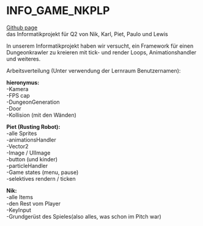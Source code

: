 # INFO_GAME_NKPLP
[Github page](https://github.com/nitre003on/INFO_GAME_NKPLP)  
das Informatikprojekt für Q2 von Nik, Karl, Piet, Paulo und Lewis

In unserem Informatikprojekt haben wir versucht, ein Framework für einen Dungeonkrawler
zu kreieren mit tick- und render Loops, Animationshandler und weiteres.


Arbeitsverteilung (Unter verwendung der Lernraum Benutzernamen):

**hieronymus:**  
-Kamera  
-FPS cap  
-DungeonGeneration  
-Door  
-Kollision (mit den Wänden) 

**Piet (Rusting Robot):**  
-alle Sprites  
-animationsHandler  
-Vector2  
-Image / UIImage  
-button (und kinder)  
-particleHandler  
-Game states (menu, pause)  
-selektives rendern / ticken  

**Nik:**  
-alle Items  
-den Rest vom Player  
-KeyInput  
-Grundgerüst des Spieles(also alles, was schon im Pitch war)  



